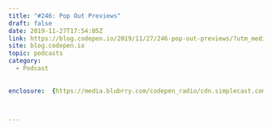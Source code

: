```yaml
---
title: "#246: Pop Out Previews"
draft: false
date: 2019-11-27T17:54:05Z
link: https://blog.codepen.io/2019/11/27/246-pop-out-previews/?utm_medium=RSS&utm_source=hune
site: blog.codepen.io
topic: podcasts
category:
  - Podcast
  
  
enclosure:  {https://media.blubrry.com/codepen_radio/cdn.simplecast.com/audio/a57091/a570912b-55d0-4b6d-a6c2-123097b3faab/a521d6e0-98f6-4028-81e2-0cc4a8ca2229/codepenradio-246_tc.mp3 23245095 audio/mpeg}  

  

---
```

